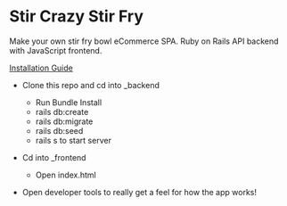 # Stir Crazy Stir Fry

Make your own stir fry bowl eCommerce SPA. Ruby on Rails API backend with JavaScript frontend.

<ins>Installation Guide</ins>

- Clone this repo and cd into \_backend

  - Run Bundle Install
  - rails db:create
  - rails db:migrate
  - rails db:seed
  - rails s to start server

- Cd into \_frontend

  - Open index.html

- Open developer tools to really get a feel for how the app works!
